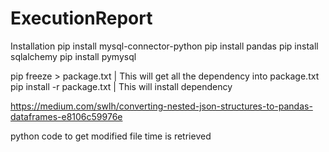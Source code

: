 # ExecutionReport

Installation
pip install mysql-connector-python
pip install pandas
pip install sqlalchemy
pip install pymysql

pip freeze > package.txt        |  This will get all the dependency into package.txt
pip install -r package.txt      | This will install dependency

https://medium.com/swlh/converting-nested-json-structures-to-pandas-dataframes-e8106c59976e

python code to get modified file time is retrieved